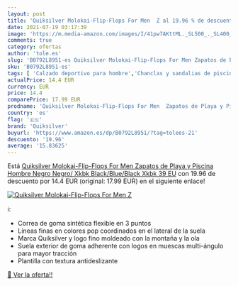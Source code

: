 ```yaml
---
layout: post
title: 'Quiksilver Molokai-Flip-Flops For Men  Z al 19.96 % de descuento'
date: 2021-07-19 03:17:39
image: 'https://m.media-amazon.com/images/I/41pw7AKttML._SL500_._SL400_.jpg'
comments: true
category: ofertas
author: 'tole.es'
slug: 'B0792L8951-es Quiksilver Molokai-Flip-Flops For Men Zapatos de Playa y...'
sku: 'B0792L8951-es'
tags: [ 'Calzado deportivo para hombre','Chanclas y sandalias de piscina para hombre','Zapatillas y calzado deportivo para hombre','Zapatos','Zapatos para hombre','Zapatos y complementos','quiksilver','zapatos', ]
actualPrice: 14.4 EUR
currency: EUR
price: 14.4
comparePrice: 17.99 EUR
prodname: 'Quiksilver Molokai-Flip-Flops For Men  Zapatos de Playa y Piscina Hombre  Negro  Negro/ Xkbk Black/Blue/Black  Xkbk   39 EU'
country: 'es'
flag: '🇪🇸'
brand: 'Quiksilver'
buyurl: 'https://www.amazon.es/dp/B0792L8951/?tag=tolees-21'
descuento: '19.96'
average: '15.83625'
---
```


Está [Quiksilver Molokai-Flip-Flops For Men  Zapatos de Playa y Piscina Hombre  Negro  Negro/ Xkbk Black/Blue/Black  Xkbk   39 EU](https://www.amazon.es/dp/B0792L8951/?tag=tolees-21) con 19.96 de descuento por 14.4 EUR (original: 17.99 EUR) en el siguiente enlace!

[![Quiksilver Molokai-Flip-Flops For Men  Z](https://m.media-amazon.com/images/I/41pw7AKttML._SL500_._SL400_.jpg)](https://www.amazon.es/dp/B0792L8951/?tag=tolees-21)

ℹ️:

- Correa de goma sintética flexible en 3 puntos
- Líneas finas en colores pop coordinados en el lateral de la suela
- Marca Quiksilver y logo fino moldeado con la montaña y la ola
- Suela exterior de goma adherente con logos en muescas multi-ángulo para mayor tracción
- Plantilla con textura antideslizante

[🛒 Ver la oferta!!](https://www.amazon.es/dp/B0792L8951/?tag=tolees-21)
